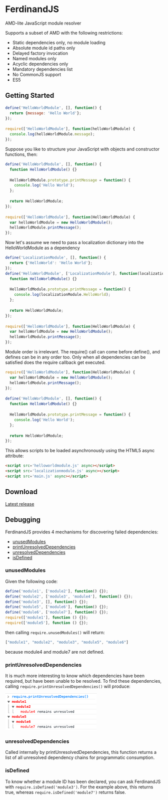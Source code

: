 FerdinandJS
===========

AMD-lite JavaScript module resolver

Supports a subset of AMD with the following restrictions:
 *  Static dependencies only, no module loading
 *  Absolute module id paths only
 *  Delayed factory invocation
 *  Named modules only
 *  Acyclic dependencies only
 *  Mandatory dependencies list
 *  No CommonJS support
 *  ES5

Getting Started
---------------

```JavaScript
define('HelloWorldModule', [], function() {
  return {message: 'Hello World'};
});

require(['HelloWorldModule'], function(helloWorldModule) {
  console.log(helloWorldModule.message);
});
```

Suppose you like to structure your JavaScript with objects and constructor functions, then:
```JavaScript
define('HelloWorldModule', [], function() {
  function HelloWorldModule() {}

  HelloWorldModule.prototype.printMessage = function() {
    console.log('Hello World');
  };

  return HelloWorldModule;
});

require(['HelloWorldModule'], function(HelloWorldModule) {
  var helloWorldModule = new HelloWorldModule();
  helloWorldModule.printMessage();
});
```

Now let's assume we need to pass a localization dictionary into the HelloWorldModule as a dependency
```JavaScript
define('LocalizationModule', [], function() {
  return {'HelloWorld': 'Hello World'};
});
define('HelloWorldModule', ['LocalizationModule'], function(localizationModule) {
  function HelloWorldModule() {}

  HelloWorldModule.prototype.printMessage = function() {
    console.log(localizationModule.HelloWorld);
  };

  return HelloWorldModule;
});

require(['HelloWorldModule'], function(HelloWorldModule) {
  var helloWorldModule = new HelloWorldModule();
  helloWorldModule.printMessage();
});
```

Module order is irrelevant. The require() call can come before define(), and defines can be in any order too.
Only when all dependencies can be satisfied does the require callback get executed.
```JavaScript
require(['HelloWorldModule'], function(HelloWorldModule) {
  var helloWorldModule = new HelloWorldModule();
  helloWorldModule.printMessage();
});

define('HelloWorldModule', [], function() {
  function HelloWorldModule() {}

  HelloWorldModule.prototype.printMessage = function() {
    console.log('Hello World');
  };

  return HelloWorldModule;
});

```
This allows scripts to be loaded asynchronously using the HTML5 async attribute:
```html
<script src='helloworldmodule.js' async></script>
<script src='localizationmodule.js' async></script>
<script src='main.js' async></script>
```


Download
--------

[Latest release](https://github.com/rbirkby/ferdinandJS/raw/master/ferdinand.js)

Debugging
---------

FerdinandJS provides 4 mechanisms for discovering failed dependencies:

 * [unusedModules](#unusedmodules)
 * [printUnresolvedDependencies](#printunresolveddependencies)
 * [unresolvedDependencies](#unresolveddependencies)
 * [isDefined](#isdefined)

### unusedModules

Given the following code:
```JavaScript
define('module1', ['module2'], function() {});
define('module2', ['module3', 'module4'], function() {});
define('module3', [], function() {});
define('module5', ['module6'], function() {});
define('module6', ['module7'], function() {});
require(['module1'], function () {});
require(['module5'], function () {});
```
then calling `require.unusedModules()` will return:
```JavaScript
["module1", "module2", "module3", "module5", "module6"]
```
because module4 and module7 are not defined.

### printUnresolvedDependencies

It is much more interesting to know which dependencies have been required, but have been unable to be resolved. To find these dependencies, calling `require.printUnresolvedDependencies()` will produce:

![Image](docs/printUnresolvedDependencies.png?raw=true)

### unresolvedDependencies

Called internally by printUnresolvedDependencies, this function returns a list of all unresolved dependency chains for programmatic consumption.

### isDefined

To know whether a module ID has been declared, you can ask FerdinandJS with `require.isDefined('module3')`. For the example above, this returns true, whereas `require.isDefined('module7')` returns false.

